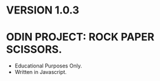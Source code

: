 ﻿# VERSION 1.0.3
# ODIN PROJECT: ROCK PAPER SCISSORS.
- Educational Purposes Only.
- Written in Javascript.

